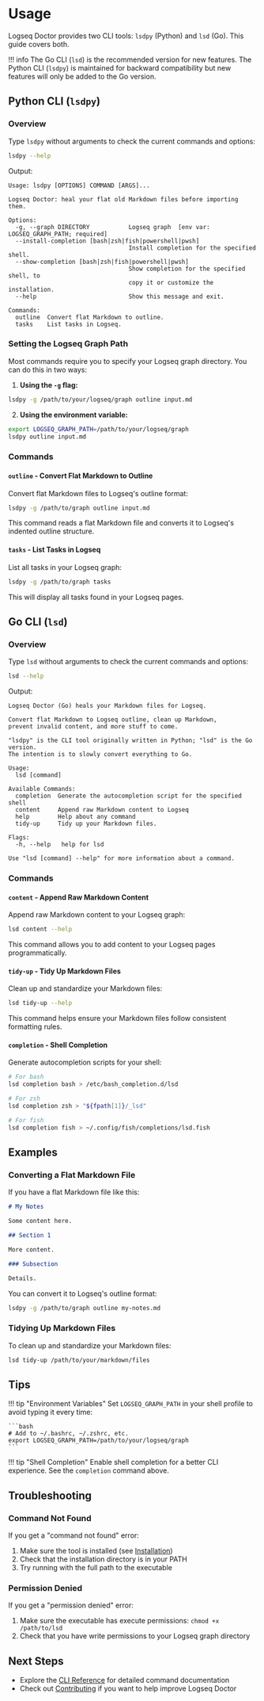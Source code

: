 # Usage

Logseq Doctor provides two CLI tools: `lsdpy` (Python) and `lsd` (Go). This guide covers both.

!!! info
The Go CLI (`lsd`) is the recommended version for new features. The Python CLI (`lsdpy`) is maintained for backward compatibility but new features will only be added to the Go version.

## Python CLI (`lsdpy`)

### Overview

Type `lsdpy` without arguments to check the current commands and options:

```bash
lsdpy --help
```

Output:

```
Usage: lsdpy [OPTIONS] COMMAND [ARGS]...

Logseq Doctor: heal your flat old Markdown files before importing them.

Options:
  -g, --graph DIRECTORY           Logseq graph  [env var: LOGSEQ_GRAPH_PATH; required]
  --install-completion [bash|zsh|fish|powershell|pwsh]
                                  Install completion for the specified shell.
  --show-completion [bash|zsh|fish|powershell|pwsh]
                                  Show completion for the specified shell, to
                                  copy it or customize the installation.
  --help                          Show this message and exit.

Commands:
  outline  Convert flat Markdown to outline.
  tasks    List tasks in Logseq.
```

### Setting the Logseq Graph Path

Most commands require you to specify your Logseq graph directory. You can do this in two ways:

1. **Using the `-g` flag:**

```bash
lsdpy -g /path/to/your/logseq/graph outline input.md
```

2. **Using the environment variable:**

```bash
export LOGSEQ_GRAPH_PATH=/path/to/your/logseq/graph
lsdpy outline input.md
```

### Commands

#### `outline` - Convert Flat Markdown to Outline

Convert flat Markdown files to Logseq's outline format:

```bash
lsdpy -g /path/to/graph outline input.md
```

This command reads a flat Markdown file and converts it to Logseq's indented outline structure.

#### `tasks` - List Tasks in Logseq

List all tasks in your Logseq graph:

```bash
lsdpy -g /path/to/graph tasks
```

This will display all tasks found in your Logseq pages.

## Go CLI (`lsd`)

### Overview

Type `lsd` without arguments to check the current commands and options:

```bash
lsd --help
```

Output:

```
Logseq Doctor (Go) heals your Markdown files for Logseq.

Convert flat Markdown to Logseq outline, clean up Markdown,
prevent invalid content, and more stuff to come.

"lsdpy" is the CLI tool originally written in Python; "lsd" is the Go version.
The intention is to slowly convert everything to Go.

Usage:
  lsd [command]

Available Commands:
  completion  Generate the autocompletion script for the specified shell
  content     Append raw Markdown content to Logseq
  help        Help about any command
  tidy-up     Tidy up your Markdown files.

Flags:
  -h, --help   help for lsd

Use "lsd [command] --help" for more information about a command.
```

### Commands

#### `content` - Append Raw Markdown Content

Append raw Markdown content to your Logseq graph:

```bash
lsd content --help
```

This command allows you to add content to your Logseq pages programmatically.

#### `tidy-up` - Tidy Up Markdown Files

Clean up and standardize your Markdown files:

```bash
lsd tidy-up --help
```

This command helps ensure your Markdown files follow consistent formatting rules.

#### `completion` - Shell Completion

Generate autocompletion scripts for your shell:

```bash
# For bash
lsd completion bash > /etc/bash_completion.d/lsd

# For zsh
lsd completion zsh > "${fpath[1]}/_lsd"

# For fish
lsd completion fish > ~/.config/fish/completions/lsd.fish
```

## Examples

### Converting a Flat Markdown File

If you have a flat Markdown file like this:

```markdown
# My Notes

Some content here.

## Section 1

More content.

### Subsection

Details.
```

You can convert it to Logseq's outline format:

```bash
lsdpy -g /path/to/graph outline my-notes.md
```

### Tidying Up Markdown Files

To clean up and standardize your Markdown files:

```bash
lsd tidy-up /path/to/your/markdown/files
```

## Tips

!!! tip "Environment Variables"
Set `LOGSEQ_GRAPH_PATH` in your shell profile to avoid typing it every time:

    ```bash
    # Add to ~/.bashrc, ~/.zshrc, etc.
    export LOGSEQ_GRAPH_PATH=/path/to/your/logseq/graph
    ```

!!! tip "Shell Completion"
Enable shell completion for a better CLI experience. See the `completion` command above.

## Troubleshooting

### Command Not Found

If you get a "command not found" error:

1. Make sure the tool is installed (see [Installation](installation.md))
2. Check that the installation directory is in your PATH
3. Try running with the full path to the executable

### Permission Denied

If you get a "permission denied" error:

1. Make sure the executable has execute permissions: `chmod +x /path/to/lsd`
2. Check that you have write permissions to your Logseq graph directory

## Next Steps

- Explore the [CLI Reference](reference/cli.md) for detailed command documentation
- Check out [Contributing](contributing.md) if you want to help improve Logseq Doctor
